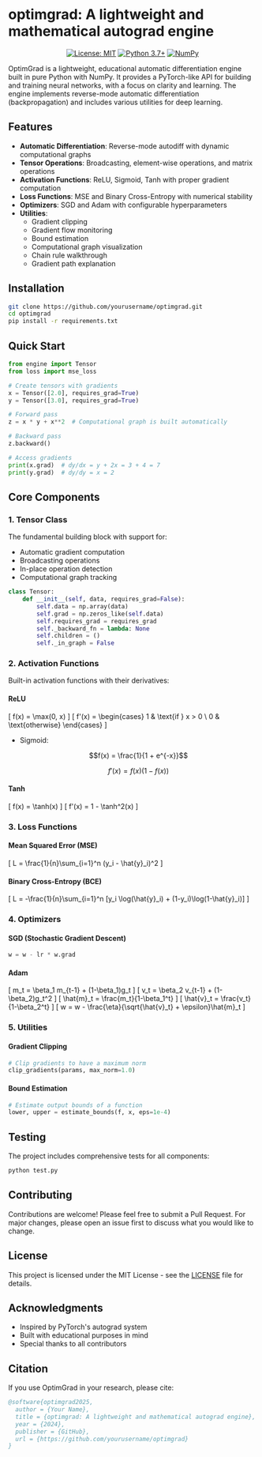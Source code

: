 # optimgrad: A lightweight and mathematical autograd engine

<div align="center">

[![License: MIT](https://img.shields.io/badge/License-MIT-yellow.svg)](https://opensource.org/licenses/MIT)
[![Python 3.7+](https://img.shields.io/badge/python-3.7+-blue.svg)](https://www.python.org/downloads/)
[![NumPy](https://img.shields.io/badge/numpy-%23013243.svg)](https://numpy.org)

</div>

OptimGrad is a lightweight, educational automatic differentiation engine built in pure Python with NumPy. It provides a PyTorch-like API for building and training neural networks, with a focus on clarity and learning. The engine implements reverse-mode automatic differentiation (backpropagation) and includes various utilities for deep learning.

## Features

- **Automatic Differentiation**: Reverse-mode autodiff with dynamic computational graphs
- **Tensor Operations**: Broadcasting, element-wise operations, and matrix operations
- **Activation Functions**: ReLU, Sigmoid, Tanh with proper gradient computation
- **Loss Functions**: MSE and Binary Cross-Entropy with numerical stability
- **Optimizers**: SGD and Adam with configurable hyperparameters
- **Utilities**: 
  - Gradient clipping
  - Gradient flow monitoring
  - Bound estimation
  - Computational graph visualization
  - Chain rule walkthrough
  - Gradient path explanation

## Installation

```bash
git clone https://github.com/yourusername/optimgrad.git
cd optimgrad
pip install -r requirements.txt
```

## Quick Start

```python
from engine import Tensor
from loss import mse_loss

# Create tensors with gradients
x = Tensor([2.0], requires_grad=True)
y = Tensor([3.0], requires_grad=True)

# Forward pass
z = x * y + x**2  # Computational graph is built automatically

# Backward pass
z.backward()

# Access gradients
print(x.grad)  # dy/dx = y + 2x = 3 + 4 = 7
print(y.grad)  # dy/dy = x = 2
```

## Core Components

### 1. Tensor Class

The fundamental building block with support for:
- Automatic gradient computation
- Broadcasting operations
- In-place operation detection
- Computational graph tracking

```python
class Tensor:
    def __init__(self, data, requires_grad=False):
        self.data = np.array(data)
        self.grad = np.zeros_like(self.data)
        self.requires_grad = requires_grad
        self._backward_fn = lambda: None
        self.children = ()
        self._in_graph = False
```

### 2. Activation Functions

Built-in activation functions with their derivatives:

#### ReLU
\[
f(x) = \max(0, x)
\]
\[
f'(x) = \begin{cases} 
1 & \text{if } x > 0 \\
0 & \text{otherwise}
\end{cases}
\]


   - Sigmoid:
     ```math
     f(x) = \frac{1}{1 + e^{-x}}
     ```
     ```math
     f'(x) = f(x)(1 - f(x))
     ```

#### Tanh
\[
f(x) = \tanh(x)
\]
\[
f'(x) = 1 - \tanh^2(x)
\]

### 3. Loss Functions

#### Mean Squared Error (MSE)
\[
L = \frac{1}{n}\sum_{i=1}^n (y_i - \hat{y}_i)^2
\]

#### Binary Cross-Entropy (BCE)
\[
L = -\frac{1}{n}\sum_{i=1}^n [y_i \log(\hat{y}_i) + (1-y_i)\log(1-\hat{y}_i)]
\]

### 4. Optimizers

#### SGD (Stochastic Gradient Descent)
```python
w = w - lr * w.grad
```

#### Adam
\[
m_t = \beta_1 m_{t-1} + (1-\beta_1)g_t
\]
\[
v_t = \beta_2 v_{t-1} + (1-\beta_2)g_t^2
\]
\[
\hat{m}_t = \frac{m_t}{1-\beta_1^t}
\]
\[
\hat{v}_t = \frac{v_t}{1-\beta_2^t}
\]
\[
w = w - \frac{\eta}{\sqrt{\hat{v}_t} + \epsilon}\hat{m}_t
\]

### 5. Utilities

#### Gradient Clipping
```python
# Clip gradients to have a maximum norm
clip_gradients(params, max_norm=1.0)
```

#### Bound Estimation
```python
# Estimate output bounds of a function
lower, upper = estimate_bounds(f, x, eps=1e-4)
```

## Testing

The project includes comprehensive tests for all components:
```bash
python test.py
```

## Contributing

Contributions are welcome! Please feel free to submit a Pull Request. For major changes, please open an issue first to discuss what you would like to change.

## License

This project is licensed under the MIT License - see the [LICENSE](LICENSE) file for details.

## Acknowledgments

- Inspired by PyTorch's autograd system
- Built with educational purposes in mind
- Special thanks to all contributors

## Citation

If you use OptimGrad in your research, please cite:

```bibtex
@software{optimgrad2025,
  author = {Your Name},
  title = {optimgrad: A lightweight and mathematical autograd engine},
  year = {2024},
  publisher = {GitHub},
  url = {https://github.com/yourusername/optimgrad}
}
``` 
